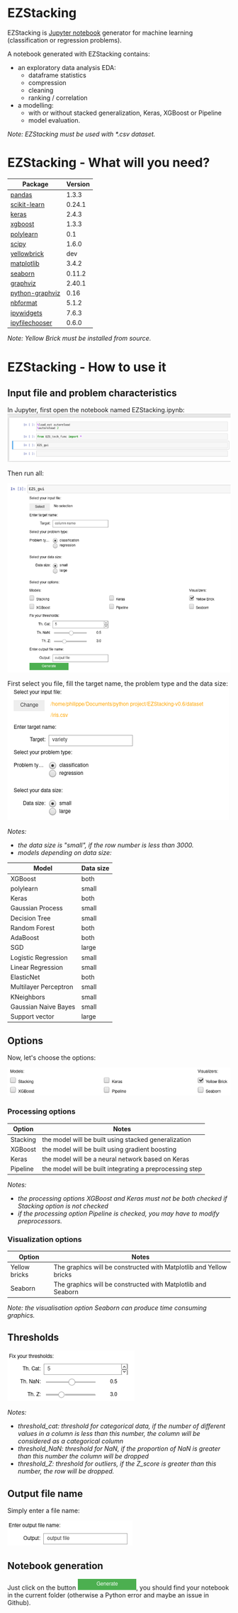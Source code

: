 # EZStacking
EZStacking is [Jupyter notebook](https://jupyter.org/) generator for machine learning (classification or regression problems).

A notebook generated with EZStacking contains: 
* an exploratory data analysis EDA:
  * dataframe statistics
  * compression
  * cleaning
  * ranking / correlation
* a modelling:
  * with or without stacked generalization, Keras, XGBoost or Pipeline
  * model evaluation.

_Note: EZStacking must be used with *.csv dataset._

# EZStacking - What will you need?
|Package                                                    | Version |
|-----------------------------------------------------------|---------|
|[pandas](https://pandas.pydata.org/)                       | 1.3.3   | 
|[scikit-learn](https://scikit-learn.org/)                  | 0.24.1  |
|[keras](https://keras.io/)                                 | 2.4.3   |
|[xgboost](https://xgboost.readthedocs.io/en/latest/)       | 1.3.3   |
|[polylearn](https://contrib.scikit-learn.org/polylearn/)   | 0.1     |
|[scipy](https://www.scipy.org)                             | 1.6.0   |
|[yellowbrick](https://www.scikit-yb.org)                   | dev     |
|[matplotlib](https://matplotlib.org/)                      | 3.4.2   |
|[seaborn](https://seaborn.pydata.org/)                     | 0.11.2  |
|[graphviz](https://graphviz.org/)                          | 2.40.1  |
|[python-graphviz](https://graphviz.org/)                   | 0.16    |
|[nbformat](https://nbformat.readthedocs.io/en/latest/)     | 5.1.2   |
|[ipywidgets](https://ipywidgets.readthedocs.io/en/latest/) | 7.6.3   |
|[ipyfilechooser](https://github.com/crahan/ipyfilechooser) | 0.6.0   |

_Note: Yellow Brick must be installed from source._

# EZStacking - How to use it

## Input file and problem characteristics

In Jupyter, first open the notebook named EZStacking.ipynb:
![First launch](/screenshots/EZStacking_first_launch.png)

Then run all:

![EZStacking GUI](/screenshots/EZStacking_gui.png)

First select you file, fill the target name, the problem type and the data size:
![EZStacking GUI](/screenshots/EZStacking_file_selection.png)

_Notes:_ 
* _the data size is "small", if the row number is less than 3000._
* _models depending on data size:_

|Model	                |Data size |
|----------------------|----------|
|XGBoost	              |both      |
|polylearn	            |small     |
|Keras	                |both      |
|Gaussian Process	     |small     |
|Decision Tree	        |small     |
|Random Forest	        |both      |
|AdaBoost	             |both      |
|SGD	                  |large     |
|Logistic Regression	  |small     |
|Linear Regression	    |small     |
|ElasticNet	           |both      |
|Multilayer Perceptron	|small     |
|KNeighbors	           |small     |
|Gaussian Naive Bayes	 |small     |
|Support vector	       |large     |

## Options
Now, let's choose the options:

![EZStacking GUI](/screenshots/EZStacking_options.png)

### Processing options
|Option   | Notes                                                   |
|---------|---------------------------------------------------------|
|Stacking | the model will be built using stacked generalization    |
|XGBoost  | the model will be built using gradient boosting         |
|Keras    | the model will be a neural network based on Keras       |
|Pipeline | the model will be built integrating a preprocessing step|

_Notes:_ 
* _the processing options XGBoost and Keras must not be both checked if Stacking option is not checked_
* _if the processing option Pipeline is checked, you may have to modify preprocessors._

### Visualization options
|Option        | Notes                                                              |
|--------------|--------------------------------------------------------------------|
|Yellow bricks | The graphics will be constructed with Matplotlib and Yellow bricks |
|Seaborn       | The graphics will be constructed with Matplotlib and Seaborn       |

_Note: the visualisation option Seaborn can produce time consuming graphics._

## Thresholds
![EZStacking Thresholds](/screenshots/EZStacking_thresholds.png)

_Notes:_
* _threshold_cat: threshold for categorical data, if the number of different values in a column is less than this number, the column will be considered as a categorical column_
* _threshold_NaN: threshold for NaN, if the proportion of NaN is greater than this number the column will be dropped_
* _threshold_Z: threshold for outliers, if the Z_score is greater than this number, the row will be dropped._

## Output file name
Simply enter a file name:

![EZStacking Output](/screenshots/EZStacking_output.png)

## Notebook generation
Just click on the button ![EZStacking Generate](/screenshots/EZStacking_generate.png), you should find your notebook in the current folder (otherwise a Python error and maybe an issue in Github).
